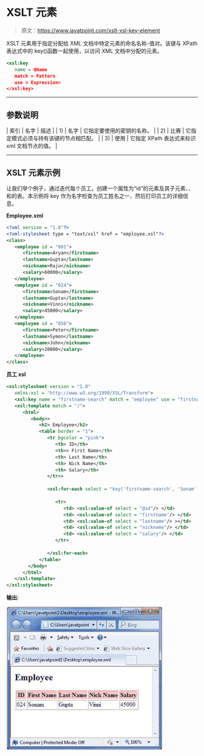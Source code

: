 # XSLT <key>元素</key>

> 原文：<https://www.javatpoint.com/xslt-xsl-key-element>

XSLT <key>元素用于指定分配给 XML 文档中特定元素的命名名称-值对。该键与 XPath 表达式中的 key()函数一起使用，以访问 XML 文档中分配的元素。</key>

```xml
<xsl:key 
   name = QName 
   match = Pattern 
   use = Expression> 
</xsl:key>

```

* * *

## 参数说明

| 索引 | 名字 | 描述 |
| 1) | 名字 | 它指定要使用的密钥的名称。 |
| 2) | 比赛 | 它指定模式必须与持有该键的节点相匹配。 |
| 3) | 使用 | 它指定 XPath 表达式来标识 xml 文档节点的值。 |

* * *

## XSLT <key>元素示例</key>

让我们举个例子，通过迭代每个员工，创建一个属性为“id”的<employee>元素及其子元素<firstname>、<lastname>、<nickname>和<salary>的表。本示例将 key 作为名字检查为员工姓名之一，然后打印员工的详细信息。</salary></nickname></lastname></firstname></employee>

**Employee.xml**

```xml
<?xml version = "1.0"?>
<?xml-stylesheet type = "text/xsl" href = "employee.xsl"?>
<class> 
   <employee id = "001">
      <firstname>Aryan</firstname> 
      <lastname>Gupta</lastname> 
      <nickname>Raju</nickname> 
      <salary>60000</salary>
   </employee> 
   <employee id = "024"> 
      <firstname>Sonam</firstname> 
      <lastname>Gupta</lastname> 
      <nickname>Vinni</nickname> 
      <salary>45000</salary>
   </employee> 
   <employee id = "056"> 
      <firstname>Peter</firstname> 
      <lastname>Symon</lastname> 
      <nickname>John</nickname> 
      <salary>20000</salary> 
   </employee> 
</class>

```

**员工 xsl**

```xml
<xsl:stylesheet version = "1.0" 
   xmlns:xsl = "http://www.w3.org/1999/XSL/Transform"> 
   <xsl:key name = "firstname-search" match = "employee" use = "firstname"/>  
   <xsl:template match = "/">  
      <html>  
         <body>>  
            <h2> Employee</h2>  
            <table border = "1">  
               <tr bgcolor = "pink">  
                  <th> ID</th> 
                  <th>> First Name</th> 
                  <th> Last Name</th>  
                  <th> Nick Name</th>  
                  <th> Salary</th>  
               </tr>>  

               <xsl:for-each select = "key('firstname-search', 'Sonam')">  

                  <tr> 
                     <td> <xsl:value-of select = "@id"/> </td>  
                     <td> <xsl:value-of select = "firstname"/> </td>  
                     <td> <xsl:value-of select = "lastname"/> ></td>  
                     <td> <xsl:value-of select = "nickname"/> </td>  
                     <td> <xsl:value-of select = "salary"/> </td>  
                  </tr>  

               </xsl:for-each>  
            </table>  
        </body>  
      </html>  
   </xsl:template>   
</xsl:stylesheet> 

```

**输出:**

![XSLT Xsl key element 1](img/f43fc3811504dc04381535db4b322165.png)